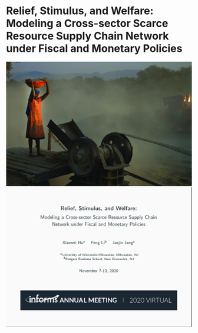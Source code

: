 # Relief, Stimulus, and Welfare: Modeling a Cross-sector Scarce Resource Supply Chain Network under Fiscal and Monetary Policies

<img src="images/titlegraphic.jpg" width="700">

<img src="images/WA34_slide_cover_page.png" width="700"> 
